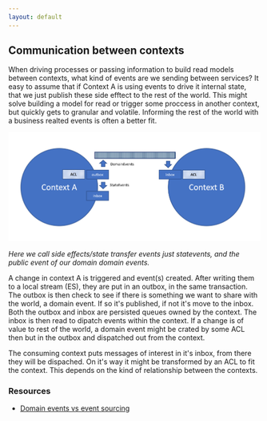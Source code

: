 ```yaml
---
layout: default
---
```


## Communication between contexts

When driving processes or passing information to build read models between contexts, what kind of events are we sending between services?
It easy to assume that if Context A is using events to drive it internal state, that we just publish these side efftect to the rest of the world. This might solve building a model for read or trigger some proccess in another context, but quickly gets to granular and volatile. Informing the rest of the world with a business realted events is often a better fit.

![Context to context communication](assets/context_to_context.png)

*Here we call side effects/state transfer events just statevents, and the public event of our domain domain events.*

A change in context A is triggered and event(s) created. After writing them to a local stream (ES), they are put in an outbox, in the same transaction. The outbox is then check to see if there is something we want to share with the world, a domain event. If so it's published, if not it's move to the inbox. Both the outbox and inbox are persisted queues owned by the context. The inbox is then read to dipatch events within the context. If a change is of value to rest of the world, a domain event might be crated by some ACL then but in the outbox and dispatched out from the context.

The consuming context puts messages of interest in it's inbox, from there they will be dispached. On it's way it might be transformed by an ACL to fit the context. This depends on the kind of relationship between the contexts.

### Resources

* [Domain events vs event sourcing](https://www.innoq.com/en/blog/domain-events-versus-event-sourcing/)